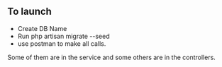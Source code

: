 
## To launch

- Create DB Name
- Run php artisan migrate --seed
- use postman to make all calls.

Some of them are in the service and some others are in the controllers. 

